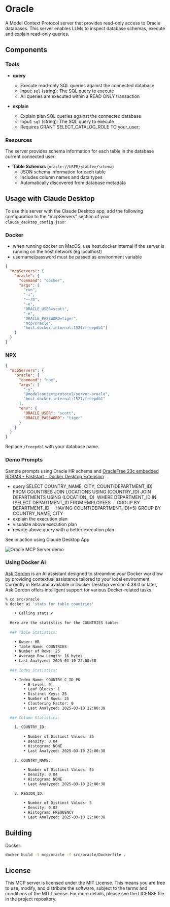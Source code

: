 # Oracle

A Model Context Protocol server that provides read-only access to Oracle databases. This server enables LLMs to inspect database schemas, execute and explain read-only queries.

## Components

### Tools

- **query**
  - Execute read-only SQL queries against the connected database
  - Input: `sql` (string): The SQL query to execute
  - All queries are executed within a READ ONLY transaction

- **explain**
  - Explain plan SQL queries against the connected database
  - Input: `sql` (string): The SQL query to execute
  - Requires GRANT SELECT_CATALOG_ROLE TO your_user;

### Resources

The server provides schema information for each table in the database current connected user:

- **Table Schemas** (`oracle://USER/<table>/schema`)
  - JSON schema information for each table
  - Includes column names and data types
  - Automatically discovered from database metadata

## Usage with Claude Desktop

To use this server with the Claude Desktop app, add the following configuration to the "mcpServers" section of your `claude_desktop_config.json`:

### Docker

* when running docker on MacOS, use host.docker.internal if the server is running on the host network (eg localhost)
* username/password must be passed as environment variable

```json
{
  "mcpServers": {
    "oracle": {
      "command": "docker",
      "args": [
        "run", 
        "-i", 
        "--rm", 
        "-e",
        "ORACLE_USER=scott",
        "-e",
        "ORACLE_PASSWORD=tiger",
        "mcp/oracle", 
        "host.docker.internal:1521/freepdb1"]
    }
  }
}
```

### NPX

```json
{
  "mcpServers": {
    "oracle": {
      "command": "npx",
      "args": [
        "-y",
        "@modelcontextprotocol/server-oracle",
        "host.docker.internal:1521/freepdb1"
      ],
      "env": {
        "ORACLE_USER": "scott",
        "ORACLE_PASSWORD": "tiger"
      }
    }
  }
}
```

Replace `/freepdb1` with your database name.

### Demo Prompts

Sample prompts using Oracle HR schema and 
[OracleFree 23c embedded RDBMS - Faststart - Docker Desktop Extension](https://open.docker.com/extensions/marketplace?extensionId=mochoa/oraclefree-docker-extension) .

- query SELECT COUNTRY_NAME, CITY, COUNT(DEPARTMENT_ID)
FROM COUNTRIES JOIN LOCATIONS USING (COUNTRY_ID) JOIN DEPARTMENTS USING (LOCATION_ID) 
WHERE DEPARTMENT_ID IN 
    (SELECT DEPARTMENT_ID FROM EMPLOYEES 
   GROUP BY DEPARTMENT_ID 
   HAVING COUNT(DEPARTMENT_ID)>5)
GROUP BY COUNTRY_NAME, CITY
- explain the execution plan
- visualize above execution plan
- rewrite above query with a better execution plan

See in action using Claude Desktop App

![Oracle MCP Server demo](./demo-prompts.gif)

### Using Docker AI

[Ask Gordon](https://docs.docker.com/desktop/features/gordon/) is an AI assistant designed to streamline your Docker workflow by providing contextual assistance tailored to your local environment. Currently in Beta and available in Docker Desktop version 4.38.0 or later, Ask Gordon offers intelligent support for various Docker-related tasks.

```sh
% cd src/oracle
% docker ai 'stats for table countries'    
                                                    
    • Calling stats ✔️                              
                                                    
  Here are the statistics for the COUNTRIES table:  
                                                    
  ### Table Statistics:                             
                                                    
    • Owner: HR                                     
    • Table Name: COUNTRIES                         
    • Number of Rows: 25                            
    • Average Row Length: 16 bytes                  
    • Last Analyzed: 2025-03-10 22:00:38            
                                                    
  ### Index Statistics:                             
                                                    
    • Index Name: COUNTRY_C_ID_PK                   
        • B-Level: 0                                
        • Leaf Blocks: 1                            
        • Distinct Keys: 25                         
        • Number of Rows: 25                        
        • Clustering Factor: 0                      
        • Last Analyzed: 2025-03-10 22:00:38        
                                                    
  ### Column Statistics:                            
                                                    
    1. COUNTRY_ID:                                  
                                                    
        • Number of Distinct Values: 25             
        • Density: 0.04                             
        • Histogram: NONE                           
        • Last Analyzed: 2025-03-10 22:00:38        
                                                    
    2. COUNTRY_NAME:                                
                                                    
        • Number of Distinct Values: 25             
        • Density: 0.04                             
        • Histogram: NONE                           
        • Last Analyzed: 2025-03-10 22:00:38        
                                                    
    3. REGION_ID:                                   
                                                    
        • Number of Distinct Values: 5              
        • Density: 0.02                             
        • Histogram: FREQUENCY                      
        • Last Analyzed: 2025-03-10 22:00:38        
```

## Building

Docker:

```sh
docker build -t mcp/oracle -f src/oracle/Dockerfile . 
```

## License

This MCP server is licensed under the MIT License. This means you are free to use, modify, and distribute the software, subject to the terms and conditions of the MIT License. For more details, please see the LICENSE file in the project repository.
